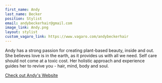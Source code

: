 ```yaml
---
first_name: Andy
last_name: Becker
position: Stylist
email: andybeckerhair@gmail.com
image_link: Andy.png
layout: stylist
custom_vagaro_link: https://www.vagaro.com/andybeckerhair
---
```

Andy has a strong passion for creating plant-based beauty, inside and out. She believes love is in the earth, as it provides us with all we need. Self care should not come at a toxic cost. Her holistic approach and experience guides her to revive you - hair, mind, body and soul.

<a class="btn btn-dark" target="_blank" href="http://andybeckerhair.com/">Check out Andy's Website</a>